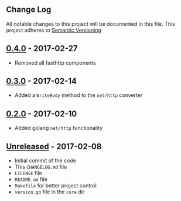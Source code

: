 Change Log
----------
All notable changes to this project will be documented in this file.
This project adheres to [Semantic Versioning](http://semver.org)

## [0.4.0](https://github.com/donbstringham/msgconv/compare/0.3.0...0.4.0) - 2017-02-27
- Removed all fasthttp components 

## [0.3.0](https://github.com/donbstringham/msgconv/compare/0.2.0...0.3.0) - 2017-02-14
- Added a `WriteBody` method to the `net/http` converter

## [0.2.0](https://github.com/donbstringham/msgconv/compare/HEAD...0.2.0) - 2017-02-10
- Added golang `net/http` functionality

## [Unreleased](https://github.com/donbstringham/msgconv/compare/HEAD) - 2017-02-08
- Initial commit of the code
- This `CHANGELOG.md` file
- `LICENSE` file
- `README.md` file
- `Makefile` for better project control
- `version.go` file in the `core` dir
